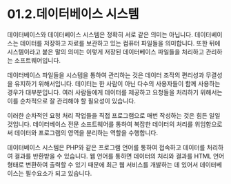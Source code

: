 # 01.2.데이터베이스 시스템 
데이터베이스와 데이터베이스 시스템은 정확히 서로 같은 의미는 아닙니다. 데이터베이 스는 데이터를 저장하고 자료를 보관하고 있는 컴퓨터 파일들을 의미합니다. 또한 뒤에 시스템이라고 붙은 말의 의미는 이렇게 저장된 데이터베이스 파일들을 처리하고 관리하 는 소프트웨어입니다.  

데이터베이스 파일들을 시스템을 통하여 관리하는 것은 데이터 조작의 편리성과 무결성 을 유지하기 위해서입니다. 데이터는 한 사람이 아닌 다수의 사용자들이 함께 사용하는 경우가 대부분입니다. 여러 사람들에게 데이터를 제공하고 요청들을 처리하기 위해서는 이를 순차적으로 잘 관리해야 할 필요성이 있습니다.  

이러한 순차적인 요청 처리 작업들을 직접 프로그램으로 매번 작성하는 것은 힘든 일일 것입니다. 데이터베이스 전문 소프트웨어를 통하여 복잡한 데이터의 처리를 위임함으로 써 데이터와 프로그램의 영역을 분리하는 역할을 수행합니다.  

데이터베이스 시스템은 PHP와 같은 프로그램 언어를 통하여 접속하고 데이터를 처리하 여 결과를 반환받을 수 있습니다. 웹 언어를 통하면 데이터의 처리와 결과를 HTML 언어 형태로 변환하여 출력할 수 있기 때문에 최근 웹 서비스를 개발하는 데 있어서 데이터베 이스는 필수요소가 되고 있습니다.  

